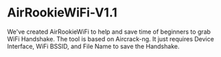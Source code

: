 # AirRookieWiFi-V1.1

We've created AirRookieWiFi to help and save time of beginners to grab WiFi Handshake.
The tool is based on Aircrack-ng.
It just requires Device Interface, WiFi BSSID, and File Name to save the Handshake.

